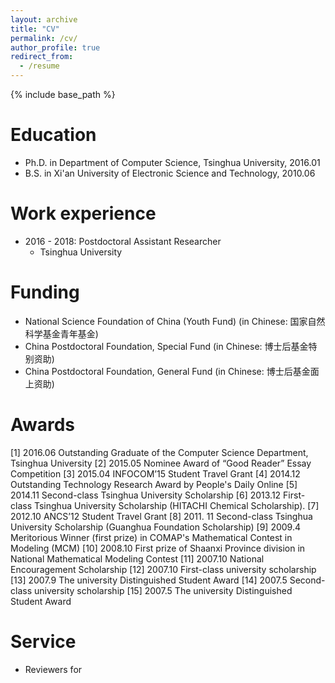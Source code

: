 ```yaml
---
layout: archive
title: "CV"
permalink: /cv/
author_profile: true
redirect_from:
  - /resume
---
```


{% include base_path %}

Education
======
* Ph.D. in Department of Computer Science, Tsinghua University, 2016.01
* B.S. in Xi'an University of Electronic Science and Technology, 2010.06

Work experience
======
* 2016 - 2018:  Postdoctoral Assistant Researcher 
  * Tsinghua University

Funding
======
* National Science Foundation of China (Youth Fund) (in Chinese: 国家自然科学基金青年基金)
* China Postdoctoral Foundation, Special Fund (in Chinese: 博士后基金特别资助)
* China Postdoctoral Foundation, General Fund (in Chinese: 博士后基金面上资助)

Awards
======
[1]	2016.06 Outstanding Graduate of the Computer Science Department, Tsinghua University
[2]	2015.05 Nominee Award of “Good Reader” Essay Competition
[3]	2015.04 INFOCOM’15 Student Travel Grant
[4]	2014.12 Outstanding Technology Research Award by People's Daily Online
[5]	2014.11 Second-class Tsinghua University Scholarship
[6]	2013.12 First-class Tsinghua University Scholarship (HITACHI Chemical Scholarship).
[7]	2012.10 ANCS’12 Student Travel Grant
[8]	2011. 11 Second-class Tsinghua University Scholarship (Guanghua Foundation Scholarship)
[9]	2009.4 Meritorious Winner (first prize) in COMAP's Mathematical Contest in Modeling (MCM)
[10]	2008.10 First prize of Shaanxi Province division in National Mathematical Modeling Contest
[11]	2007.10 National Encouragement Scholarship
[12]	2007.10 First-class university scholarship
[13]	2007.9 The university Distinguished Student Award
[14]	2007.5 Second-class university scholarship
[15]	2007.5 The university Distinguished Student Award
  
Service
======
* Reviewers for 

